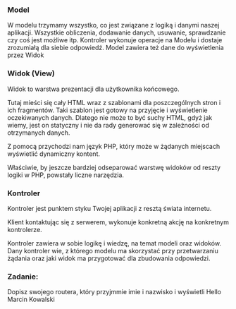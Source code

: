 

### Model

W modelu trzymamy wszystko, co jest związane z logiką i danymi naszej aplikacji. Wszystkie obliczenia, dodawanie danych, usuwanie, sprawdzanie czy coś jest możliwe itp. Kontroler wykonuje operacje na Modelu i dostaje zrozumiałą dla siebie odpowiedź. Model zawiera też dane do wyświetlenia przez Widok


### Widok (View)

Widok to warstwa prezentacji dla użytkownika końcowego.

Tutaj mieści się cały HTML wraz z szablonami dla poszczególnych stron i ich fragmentów. Taki szablon jest gotowy na przyjęcie i wyświetlenie oczekiwanych danych. Dlatego nie może to być suchy HTML, gdyż jak wiemy, jest on statyczny i nie da rady generować się w zależności od otrzymanych danych.

Z pomocą przychodzi nam język PHP, który może w żądanych miejscach wyświetlić dynamiczny kontent.

Właściwie, by jeszcze bardziej odseparować warstwę widoków od reszty logiki w PHP, powstały liczne narzędzia.
 

### Kontroler

Kontroler jest punktem styku Twojej aplikacji z resztą świata internetu.

Klient kontaktując się z serwerem, wykonuje konkretną akcję na konkretnym kontrolerze.

Kontroler zawiera w sobie logikę i wiedzę, na temat modeli oraz widoków. Dany kontroler wie, z którego modelu ma skorzystać przy przetwarzaniu żądania oraz jaki widok ma przygotować dla zbudowania odpowiedzi.


### Zadanie:

Dopisz swojego routera, który przyjmmie imie i nazwisko i wyświetli Hello Marcin Kowalski 